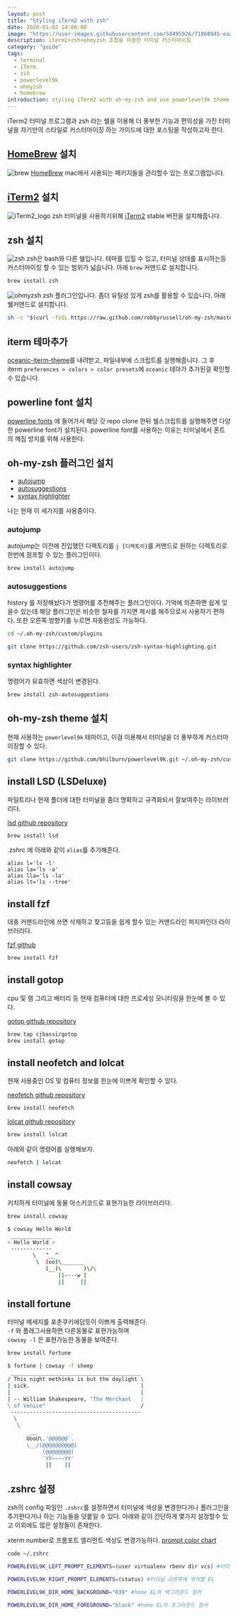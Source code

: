 ```yaml
---
layout: post
title: "Styling iTerm2 with zsh"
date: 2020-01-02 14:00:00
image: "https://user-images.githubusercontent.com/58495926/71860945-ea2cfa80-3137-11ea-8c01-d4c83c19e64d.png"
description: iterm2+zsh+ohmyzsh 조합을 이용한 터미널 커스터마이징
category: "guide"
tags:
  - terminal
  - iTerm
  - zsh
  - powerlevel9k
  - ohmyzsh
  - homebrew
introduction: styling iTerm2 with oh-my-zsh and use powerlevel9k theme
---
```


iTerm2 터미널 프로그램과 zsh 라는 쉘을 이용해 더 풍부한 기능과 편의성을 가진 터미널을 자기만의 스타일로
커스터마이징 하는 가이드에 대한 포스팅을 작성하고자 한다.

## [HomeBrew](https://brew.sh/) 설치

![brew](https://user-images.githubusercontent.com/58495926/71944814-48c1a980-3208-11ea-9d6f-d4fdf89512d6.jpg)
[HomeBrew](https://brew.sh/)
mac에서 사용되는 패키지들을 관리할수 있는 프로그램입니다.

## [iTerm2](https://www.iterm2.com/downloads.html)  설치
![iTerm2_logo](https://user-images.githubusercontent.com/58495926/71944813-48c1a980-3208-11ea-8aae-3282bcf1a4ea.jpg)
zsh 터미널을 사용하기위해
[iTerm2](https://www.iterm2.com/downloads.html) stable 버전을 설치해줍니다.

## zsh 설치
![zsh](https://user-images.githubusercontent.com/58495926/71944811-48291300-3208-11ea-9b3b-9ed0dcd391d7.jpeg)
zsh은 bash와 다른 쉘입니다. 테마를 입힐 수 있고, 터미널 상태를 표시하는등 커스터마이징 할 수 있는 범위가 넓습니다.
아래 `brew` 커맨드로 설치합니다.

```sh
brew install zsh
```

![ohmyzsh](https://user-images.githubusercontent.com/58495926/71944812-48c1a980-3208-11ea-93a2-ccf2e5e6d111.png)
zsh 플러그인입니다. 좀더 유틸성 있게 zsh를 활용할 수 있습니다.
아래 쉘커맨드로 설치합니다.

```sh
sh -c "$(curl -fsSL https://raw.github.com/robbyrussell/oh-my-zsh/master/tools/install.sh)"
```

## iterm 테마추가
[oceanic-iterm-theme](https://drive.google.com/file/d/1ZYNEBnN1WwQ6u4BxCZJmszpKD1qUkDfD/view?usp=sharing)를 내려받고, 파일내부에 스크립트를 실행해줍니다.
그 후 iterm `preferences > colors > color presets`에
`oceanic` 테마가 추가된걸 확인할 수 있습니다.

## powerline font 설치

[powerline fonts](https://github.com/powerline/fonts) 에 들어가서 해당 깃 repo clone 한뒤 쉘스크립트를
실행해주면 다양한 powerline font가 설치된다.
powerline font를 사용하는 이유는 터미널에서 폰트의 깨짐 방지를 위해 사용한다.

## oh-my-zsh 플러그인 설치

- [autojump](https://github.com/wting/autojump)
- [autosuggestions](https://github.com/zsh-users/zsh-autosuggestions)
- [syntax highlighter](https://github.com/zsh-users/zsh-syntax-highlighting)

나는 현재 이 세가지를 사용중이다.

### autojump

autojump는 이전에 진입했던 디렉토리를 `j {디렉토리}`를 커맨드로
원하는 디렉토리로 한번에 점프할 수 있는 플러그인이다.

```sh
brew install autojump
```

### autosuggestions

history 를 저장해놨다가 명령어를 추천해주는 플러그인이다.
기억에 의존하면 쉽게 잊을수 있는데 해당 플러그인은 비슷한 철자를 가지면 제시를 해주므로서 사용하기 편하다. 또한 오른쪽 방향키를 누르면 자동완성도 가능하다.

```sh
cd ~/.oh-my-zsh/custom/plugins

git clone https://github.com/zsh-users/zsh-syntax-highlighting.git
```

### syntax highlighter
명령어가 유효하면 색상이 변경된다.
```sh
brew install zsh-autosuggestions
```

## oh-my-zsh theme 설치
현재 사용하는 `powerlevel9k` 테마이고, 이걸 이용해서 터미널을 더 풍부하게 커스터마이징할 수 있다.
```sh
git clone https://github.com/bhilburn/powerlevel9k.git ~/.oh-my-zsh/custom/themes/powerlevel9k
```

## install LSD (LSDeluxe)
파일트리나 현재 폴더에 대한 터미널을 좀더 명확하고 규격화되서 잘보여주는 라이브러리다.

[lsd github repository](https://github.com/Peltoche/lsd#installation)

```sh
brew install lsd
```

.zshrc 에 아래와 같이 `alias`를 추가해준다.
```
alias l='ls -l'
alias la='ls -a'
alias lla='ls -la'
alias lt='ls --tree'
```

## install fzf

대충 커맨드라인에 쓰면 삭제하고 찾고등을
쉽게 할수 있는 커맨드라인 퍼지파인더 라이브러리다.

[fzf github](https://github.com/junegunn/fzf)

```sh
brew install fzf
```

## install gotop
cpu 및 램 그리고 배터리 등 현재 컴퓨터에 대한 프로세싱 모니터링을 한눈에 볼 수 있다.

[gotop github repository](https://github.com/cjbassi/gotop)

```sh
brew tap cjbassi/gotop
brew install gotop
```

## install neofetch and lolcat
현재 사용중인 OS 및 컴퓨터 정보를 한눈에 이쁘게 확인할 수 있다.

[neofetch github repository](https://github.com/dylanaraps/neofetch)
```sh
brew install neofetch
```

[lolcat github repository](https://github.com/busyloop/lolcat)
```sh
brew install lolcat
```

아래와 같이 명령어를 실행해보자.
```sh
neofetch | lolcat
```

## install cowsay
키치하게 터미널에 동물 아스키코드로 표현가능한 라이브러리다.

```sh
brew install cowsay

$ cowsay Hello World
 _____________
< Hello World >
 -------------
        \   ^__^
         \  (oo)\_______
            (__)\       )\/\
                ||----w |
                ||     ||
```

## install fortune
터미널 메세지를 포춘쿠키에담듯이 이쁘게 출력해준다.  
`-f` 와 플래그사용하면 다른동물로 표현가능하며  
`cowsay -l` 은 표현가능한 동물을 보여준다.

```sh
brew install fortune

$ fortune | cowsay -f sheep
 _________________________________________
/ This night methinks is but the daylight \
| sick.                                   |
|                                         |
| -- William Shakespeare, "The Merchant   |
\ of Venice"                              /
 -----------------------------------------
  \
   \
       __     
      UooU\.'@@@@@@`.
      \__/(@@@@@@@@@@)
           (@@@@@@@@)
           `YY~~~~YY'
            ||    ||
```

## .zshrc 설정
zsh의 config 파일인 `.zshrc`를 설정하면서
터미널에 색상을 변경한다거나 플러그인을 추가한다거나
하는 기능들을 덧붙일 수 있다. 
아래와 같이 간단하게 몇가지 설정할수 있고 이외에도 많은
설정들이 존재한다.

xterm number로 프롬포트 엘리먼트 색상도 변경가능하다.
[prompt color chart](https://jonasjacek.github.io/colors/)

```sh
code ~/.zshrc

POWERLEVEL9K_LEFT_PROMPT_ELEMENTS=(user virtualenv rbenv dir vcs) #터미널 왼쪽에 위치할 EL

POWERLEVEL9K_RIGHT_PROMPT_ELEMENTS=(status) #터미널 오른쪽에 위치할 EL

POWERLEVEL9K_DIR_HOME_BACKGROUND="039" #home EL의 백그라운드 컬러

POWERLEVEL9K_DIR_HOME_FOREGROUND="black" #home EL의 포그라운드 컬러
```